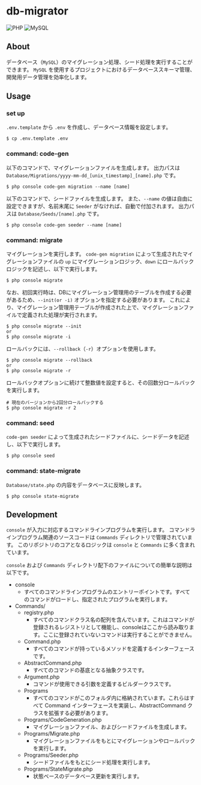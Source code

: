 # db-migrator

![PHP](https://img.shields.io/badge/PHP-777BB4?logo=php&logoColor=white)
![MySQL](https://img.shields.io/badge/MySQL-4479A1?logo=mysql&logoColor=white)

## About

データベース（`MySQL`）のマイグレーション処理、シード処理を実行することができます。
`MySQL` を使用するプロジェクトにおけるデータベーススキーマ管理、開発用データ管理を効率化します。

## Usage

### set up

`.env.template` から `.env` を作成し、データベース情報を設定します。

```
$ cp .env.template .env
```

### command: code-gen

以下のコマンドで、マイグレーションファイルを生成します。
出力パスは `Database/Migrations/yyyy-mm-dd_[unix_timestamp]_[name].php` です。

```
$ php console code-gen migration --name [name]
```

以下のコマンドで、シードファイルを生成します。
また、`--name` の値は自由に設定できますが、名前末尾に `Seeder` がなければ、自動で付加されます。
出力パスは `Database/Seeds/[name].php` です。

```
$ php console code-gen seeder --name [name]
```

### command: migrate

マイグレーションを実行します。
`code-gen migration` によって生成されたマイグレーションファイルの `up` にマイグレーションロジック、`down` にロールバックロジックを記述し、以下で実行します。

```
$ php console migrate
```

なお、初回実行時は、DBにマイグレーション管理用のテーブルを作成する必要があるため、`--init(or -i)` オプションを指定する必要があります。
これにより、マイグレーション管理用テーブルが作成された上で、マイグレーションファイルで定義された処理が実行されます。

```
$ php console migrate --init
or
$ php console migrate -i
```

ロールバックには、`--rollback`（`-r`）オプションを使用します。

```
$ php console migrate --rollback
or
$ php console migrate -r
```

ロールバックオプションに続けて整数値を設定すると、その回数分ロールバックを実行します。

```
# 現在のバージョンから2回分ロールバックする
$ php console migrate -r 2
```

### command: seed

`code-gen seeder` によって生成されたシードファイルに、シードデータを記述し、以下で実行します。

```
$ php console seed
```

### command: state-migrate

`Database/state.php` の内容をデータベースに反映します。

```
$ php console state-migrate
```

## Development

`console` が入力に対応するコマンドラインプログラムを実行します。
コマンドラインプログラム関連のソースコードは `Commands` ディレクトリで管理されています。
このリポジトリのコアとなるロジックは `console` と `Commands` に多く含まれています。

`console` および `Commands` ディレクトリ配下のファイルについての簡単な説明は以下です。

- console
    - すべてのコマンドラインプログラムのエントリーポイントです。すべてのコマンドがロードし、指定されたプログラムを実行します。
- Commands/
    - registry.php
        - すべてのコマンドクラス名の配列を含んでいます。これはコマンドが登録されるレジストリとして機能し、consoleはここから読み取ります。ここに登録されていないコマンドは実行することができません。
    - Command.php
        - すべてのコマンドが持っているメソッドを定義するインターフェースです。
    - AbstractCommand.php
        - すべてのコマンドの基底となる抽象クラスです。
    - Argument.php
        - コマンドが使用できる引数を定義するビルダークラスです。
    - Programs
        - すべてのコマンドがこのフォルダ内に格納されています。これらはすべて Command インターフェースを実装し、AbstractCommand クラスを拡張する必要があります。
    - Programs/CodeGeneration.php
        - マイグレーションファイル、およびシードファイルを生成します。
    - Programs/Migrate.php
        - マイグレーションファイルをもとにマイグレーションやロールバックを実行します。
    - Programs/Seeder.php
        - シードファイルをもとにシード処理を実行します。
    - Programs/StateMigrate.php
        - 状態ベースのデータベース更新を実行します。
